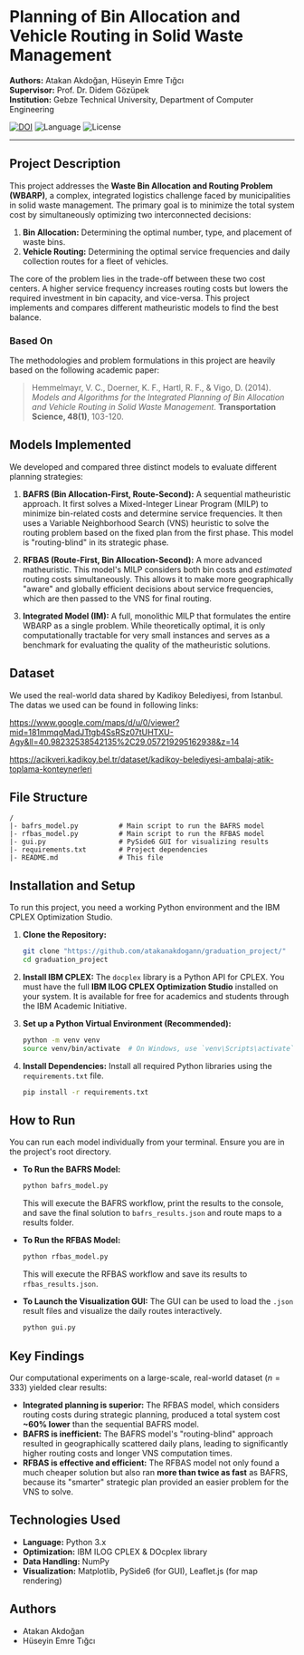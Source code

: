 # Planning of Bin Allocation and Vehicle Routing in Solid Waste Management

**Authors:** Atakan Akdoğan, Hüseyin Emre Tığcı  
**Supervisor:** Prof. Dr. Didem Gözüpek  
**Institution:** Gebze Technical University, Department of Computer Engineering

[![DOI](https://zenodo.org/badge/1006521127.svg)](https://doi.org/10.5281/zenodo.15768836)
![Language](https://img.shields.io/badge/Language-Python-blue.svg)
![License](https://img.shields.io/badge/License-MIT-green.svg)

---

## Project Description

This project addresses the **Waste Bin Allocation and Routing Problem (WBARP)**, a complex, integrated logistics challenge faced by municipalities in solid waste management. The primary goal is to minimize the total system cost by simultaneously optimizing two interconnected decisions:
1.  **Bin Allocation:** Determining the optimal number, type, and placement of waste bins.
2.  **Vehicle Routing:** Determining the optimal service frequencies and daily collection routes for a fleet of vehicles.

The core of the problem lies in the trade-off between these two cost centers. A higher service frequency increases routing costs but lowers the required investment in bin capacity, and vice-versa. This project implements and compares different matheuristic models to find the best balance.

### Based On

The methodologies and problem formulations in this project are heavily based on the following academic paper:
> Hemmelmayr, V. C., Doerner, K. F., Hartl, R. F., & Vigo, D. (2014). *Models and Algorithms for the Integrated Planning of Bin Allocation and Vehicle Routing in Solid Waste Management*. **Transportation Science, 48(1)**, 103-120.

## Models Implemented

We developed and compared three distinct models to evaluate different planning strategies:

1.  **BAFRS (Bin Allocation-First, Route-Second):** A sequential matheuristic approach. It first solves a Mixed-Integer Linear Program (MILP) to minimize bin-related costs and determine service frequencies. It then uses a Variable Neighborhood Search (VNS) heuristic to solve the routing problem based on the fixed plan from the first phase. This model is "routing-blind" in its strategic phase.

2.  **RFBAS (Route-First, Bin Allocation-Second):** A more advanced matheuristic. This model's MILP considers both bin costs and *estimated* routing costs simultaneously. This allows it to make more geographically "aware" and globally efficient decisions about service frequencies, which are then passed to the VNS for final routing.

3.  **Integrated Model (IM):** A full, monolithic MILP that formulates the entire WBARP as a single problem. While theoretically optimal, it is only computationally tractable for very small instances and serves as a benchmark for evaluating the quality of the matheuristic solutions.


## Dataset

We used the real-world data shared by Kadikoy Belediyesi, from Istanbul. The datas we used can be found in following links:

https://www.google.com/maps/d/u/0/viewer?mid=181mmqgMadJTtgb4SsRSz07tUHTXU-Agy&ll=40.98232538542135%2C29.057219295162938&z=14

https://acikveri.kadikoy.bel.tr/dataset/kadikoy-belediyesi-ambalaj-atik-toplama-konteynerleri

## File Structure

```
/
|- bafrs_model.py          # Main script to run the BAFRS model
|- rfbas_model.py          # Main script to run the RFBAS model
|- gui.py                  # PySide6 GUI for visualizing results
|- requirements.txt        # Project dependencies
|- README.md               # This file
```

## Installation and Setup

To run this project, you need a working Python environment and the IBM CPLEX Optimization Studio.

1.  **Clone the Repository:**
    ```bash
    git clone "https://github.com/atakanakdogann/graduation_project/"
    cd graduation_project
    ```

2.  **Install IBM CPLEX:**
    The `docplex` library is a Python API for CPLEX. You must have the full **IBM ILOG CPLEX Optimization Studio** installed on your system. It is available for free for academics and students through the IBM Academic Initiative.

3.  **Set up a Python Virtual Environment (Recommended):**
    ```bash
    python -m venv venv
    source venv/bin/activate  # On Windows, use `venv\Scripts\activate`
    ```

4.  **Install Dependencies:**
    Install all required Python libraries using the `requirements.txt` file.
    ```bash
    pip install -r requirements.txt
    ```

## How to Run

You can run each model individually from your terminal. Ensure you are in the project's root directory.

-   **To Run the BAFRS Model:**
    ```bash
    python bafrs_model.py
    ```
    This will execute the BAFRS workflow, print the results to the console, and save the final solution to `bafrs_results.json` and route maps to a results folder.

-   **To Run the RFBAS Model:**
    ```bash
    python rfbas_model.py
    ```
    This will execute the RFBAS workflow and save its results to `rfbas_results.json`.

-   **To Launch the Visualization GUI:**
    The GUI can be used to load the `.json` result files and visualize the daily routes interactively.
    ```bash
    python gui.py
    ```

## Key Findings

Our computational experiments on a large-scale, real-world dataset ($n=333$) yielded clear results:

-   **Integrated planning is superior:** The RFBAS model, which considers routing costs during strategic planning, produced a total system cost **~60% lower** than the sequential BAFRS model.
-   **BAFRS is inefficient:** The BAFRS model's "routing-blind" approach resulted in geographically scattered daily plans, leading to significantly higher routing costs and longer VNS computation times.
-   **RFBAS is effective and efficient:** The RFBAS model not only found a much cheaper solution but also ran **more than twice as fast** as BAFRS, because its "smarter" strategic plan provided an easier problem for the VNS to solve.

## Technologies Used

-   **Language:** Python 3.x
-   **Optimization:** IBM ILOG CPLEX & DOcplex library
-   **Data Handling:** NumPy
-   **Visualization:** Matplotlib, PySide6 (for GUI), Leaflet.js (for map rendering)

## Authors

-   Atakan Akdoğan
-   Hüseyin Emre Tığcı
